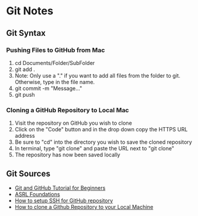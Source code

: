  # Git Notes
## Git Syntax
### Pushing Files to GitHub from Mac
1. cd Documents/Folder/SubFolder
2. git add .
3. Note: Only use a "." if you want to add all files from the folder to git. Otherwise, type in the file name.
4. git commit -m "Message..."
5. git push

### Cloning a GitHub Repository to Local Mac
1. Visit the repository on GitHub you wish to clone
2. Click on the "Code" button and in the drop down copy the HTTPS URL address
3. Be sure to "cd" into the directory you wish to save the cloned repository
3. In terminal, type "git clone" and paste the URL next to "git clone"
4. The repository has now been saved locally

## Git Sources
* [Git and GitHub Tutorial for Beginners](https://www.youtube.com/watch?v=tRZGeaHPoaw)
* [ASRL Foundations](https://github.com/ASRL/Foundations)
* [How to setup SSH for GitHub repository](https://www.youtube.com/watch?v=snCP3c7wXw0)
* [How to clone a Github Repository to your Local Machine](https://www.youtube.com/watch?v=EhxPBMQFCaI)